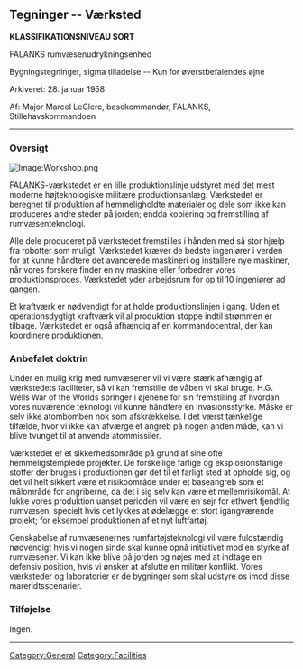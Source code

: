 ## Tegninger -- Værksted

**KLASSIFIKATIONSNIVEAU SORT**

FALANKS rumvæsenudrykningsenhed

Bygningstegninger, sigma tilladelse -- Kun for øverstbefalendes øjne

Arkiveret: 28. januar 1958

Af: Major Marcel LeClerc, basekommandør, FALANKS, Stillehavskommandoen

------------------------------------------------------------------------

### Oversigt

![Image:Workshop.png](Workshop.png "Image:Workshop.png")

FALANKS-værkstedet er en lille produktionslinje udstyret med det mest
moderne højteknologiske militære produktionsanlæg. Værkstedet er
beregnet til produktion af hemmeligholdte materialer og dele som ikke
kan produceres andre steder på jorden; endda kopiering og fremstilling
af rumvæsenteknologi.

Alle dele produceret på værkstedet fremstilles i hånden med så stor
hjælp fra robotter som muligt. Værkstedet kræver de bedste ingeniører i
verden for at kunne håndtere det avancerede maskineri og installere nye
maskiner, når vores forskere finder en ny maskine eller forbedrer vores
produktionsproces. Værkstedet yder arbejdsrum for op til 10 ingeniører
ad gangen.

Et kraftværk er nødvendigt for at holde produktionslinjen i gang. Uden
et operationsdygtigt kraftværk vil al produktion stoppe indtil strømmen
er tilbage. Værkstedet er også afhængig af en kommandocentral, der kan
koordinere produktionen.

### Anbefalet doktrin

Under en mulig krig med rumvæsener vil vi være stærk afhængig af
værkstedets faciliteter, så vi kan fremstille de våben vi skal bruge.
H.G. Wells War of the Worlds springer i øjenene for sin fremstilling af
hvordan vores nuværende teknologi vil kunne håndtere en invasionsstyrke.
Måske er selv ikke atombomben nok som afskrækkelse. I det værst
tænkelige tilfælde, hvor vi ikke kan afværge et angreb på nogen anden
måde, kan vi blive tvunget til at anvende atommissiler.

Værkstedet er et sikkerhedsområde på grund af sine ofte
hemmeligstemplede projekter. De forskellige farlige og
eksplosionsfarlige stoffer der bruges i produktionen gør det til et
farligt sted at opholde sig, og det vil helt sikkert være et
risikoområde under et baseangreb som et målområde for angriberne, da det
i sig selv kan være et mellemrisikomål. At lukke vores produktion uanset
perioden vil være en sejr for ethvert fjendtlig rumvæsen, specielt hvis
det lykkes at ødelægge et stort igangværende projekt; for eksempel
produktionen af et nyt luftfartøj.

Genskabelse af rumvæsenernes rumfartøjsteknologi vil være fuldstændig
nødvendigt hvis vi nogen sinde skal kunne opnå initiativet mod en styrke
af rumvæsener. Vi kan ikke blive på jorden og nøjes med at indtage en
defensiv position, hvis vi ønsker at afslutte en militær konflikt. Vores
værksteder og laboratorier er de bygninger som skal udstyre os imod
disse mareridtsscenarier.

### Tilføjelse

Ingen.

------------------------------------------------------------------------

[Category:General](Category:General "wikilink")
[Category:Facilities](Category:Facilities "wikilink")